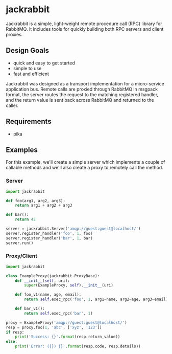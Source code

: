 # jackrabbit
Jackrabbit is a simple, light-weight remote procedure call (RPC) library for RabbitMQ.
It includes tools for quickly building both RPC servers and client proxies.

## Design Goals
- quick and easy to get started
- simple to use
- fast and efficient

Jackrabbit was designed as a transport implementation for a micro-service application bus. Remote calls
are proxied through RabbitMQ in msgpack format, the server routes the request to the matching registered
handler, and the return value is sent back across RabbitMQ and returned to the caller.

## Requirements
- pika

## Examples
For this example, we'll create a simple server which implements a couple of callable methods and
we'll also create a proxy to remotely call the method.

### Server
```python
import jackrabbit

def foo(arg1, arg2, arg3):
    return arg1 + arg2 + arg3

def bar():
    return 42

server = jackrabbit.Server('amqp://guest:guest@localhost/')
server.register_handler('foo', 1, foo)
server.register_handler('bar', 1, bar)
server.run()
```

### Proxy/Client
```python
import jackrabbit

class ExampleProxy(jackrabbit.ProxyBase):
    def __init__(self, uri):
        super(ExampleProxy, self).__init__(uri)

    def foo_v1(name, age, email):
        return self.exec_rpc('foo', 1, arg1=name, arg2=age, arg3=email)

    def bar_v1():
        return self.exec_rpc('bar', 1)

proxy = ExampleProxy('amqp://guest:guest@localhost/')
resp = proxy.foo(1, 'abc', ['xyz', '123'])
if resp:
    print('Success: {}'.format(resp.return_value))
else:
    print('Error: ({}) {}'.format(resp.code, resp.details))
```


